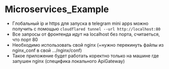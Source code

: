 # Microservices_Example

* Глобальный ip и https для запуска в telegram mini apps можно получить с помощью `cloudflared tunnel --url http://localhost:80`
* Все запросы от фронтенда идут на localhost без порта, считаеться, что порт 80
* Необходимо использовать свой nginx (+нужно перекинуть файлы из nginx_conf в свой .../nginx/conf)
* Такое приложение будет работать коректно только на машине где запушен nginx (специфика локального ApiGateway)